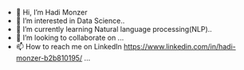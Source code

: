 - 👋 Hi, I’m Hadi Monzer
- 👀 I’m interested in Data Science..
- 🌱 I’m currently learning Natural language processing(NLP)..
- 💞️ I’m looking to collaborate on ...
- 📫 How to reach me on LinkedIn https://www.linkedin.com/in/hadi-monzer-b2b810195/ ...

<!---
hadimn/hadimn is a ✨ special ✨ repository because its `README.md` (this file) appears on your GitHub profile.
You can click the Preview link to take a look at your changes.
--->
